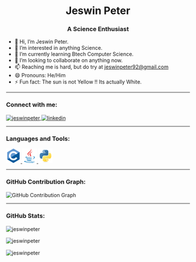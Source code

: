 
<h1 align="center">Jeswin Peter</h1>
<h3 align="center">A Science Enthusiast</h3>

- 👋 Hi, I’m Jeswin Peter.
- 👀 I’m interested in anything Science.
- 🌱 I’m currently learning Btech Computer Science. 
- 💞️ I’m looking to collaborate on anything now.
- 📫 Reaching me is hard, but do try at jeswinpeter92@gmail.com
- 😄 Pronouns: He/Him 
- ⚡ Fun fact: The sun is not Yellow !! Its actually White.

- ---

<h3 align="left">Connect with me:</h3>
<p align="left">
  <a href="https://instagram.com/jesvinpeter" target="blank">
    <img align="center" src="https://raw.githubusercontent.com/rahuldkjain/github-profile-readme-generator/master/src/images/icons/Social/instagram.svg" alt="jeswinpeter" height="30" width="40" />
  </a>
  <a href="https://www.linkedin.com/feed/" target="blank">
    <img align="center" src="https://raw.githubusercontent.com/rahuldkjain/github-profile-readme-generator/master/src/images/icons/Social/linked-in-alt.svg" alt="linkedin" height="30" width="40" />
  </a>
</p>

---

<h3 align="left">Languages and Tools:</h3>
<p align="left"> 
  <a href="https://www.cprogramming.com/" target="_blank" rel="noreferrer"> 
    <img src="https://raw.githubusercontent.com/devicons/devicon/master/icons/c/c-original.svg" alt="c" width="40" height="40"/> 
  </a> 
  
  <a href="https://www.java.com" target="_blank" rel="noreferrer"> 
    <img src="https://raw.githubusercontent.com/devicons/devicon/master/icons/java/java-original.svg" alt="java" width="40" height="40"/> 
  </a> 
  
  <a href="https://www.python.org" target="_blank" rel="noreferrer"> 
    <img src="https://raw.githubusercontent.com/devicons/devicon/master/icons/python/python-original.svg" alt="python" width="40" height="40"/> 
  </a> 
</p>

---

<h3 align="left">GitHub Contribution Graph:</h3>
<p align="left">
  <img align="center" src="https://github-readme-activity-graph.vercel.app/graph?username=jeswinpeter&theme=radical" alt="GitHub Contribution Graph" />
</p>

---

<h3 align="left">GitHub Stats:</h3>
<p align="left">
  <img align="center" src="https://github-readme-stats.vercel.app/api?username=jeswinpeter&show_icons=true&locale=en&theme=radical" alt="jeswinpeter" />
</p>

<p align="left">
  <img align="center" src="https://github-readme-streak-stats.herokuapp.com/?user=jeswinpeter&theme=radical" alt="jeswinpeter" />
</p>

<p align="left">
  <img align="center" src="https://github-readme-stats.vercel.app/api/top-langs?username=jeswinpeter&show_icons=true&locale=en&layout=compact&theme=radical" alt="jeswinpeter" />
</p>


<!---
jeswinpeter/jeswinpeter is a ✨ special ✨ repository because its `README.md` (this file) appears on your GitHub profile.
You can click the Preview link to take a look at your changes.
--->
